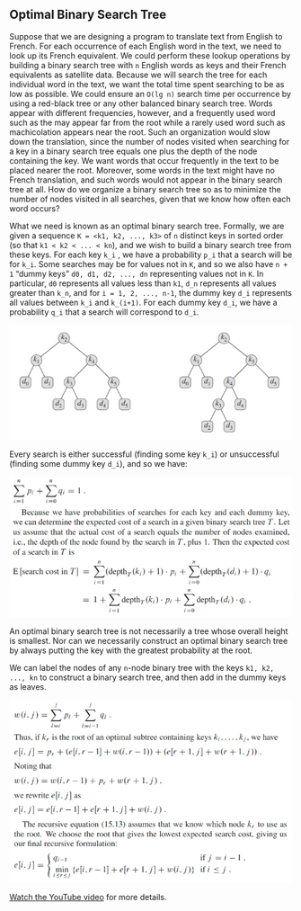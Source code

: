 ## Optimal Binary Search Tree
Suppose that we are designing a program to translate text from English to French. For each occurrence of each English word in the text, we need to look up its French equivalent. We could perform these lookup operations by building a binary search tree with `n` English words as keys and their French equivalents as satellite data. Because we will search the tree for each individual word in the text, we want the total time spent searching to be as low as possible. We could ensure an `O(lg n)` search time per occurrence by using a red-black tree or any other balanced binary search tree. Words appear with different frequencies, however, and a frequently used word such as the may appear far from the root while a rarely used word such as machicolation appears near the root. Such an organization would slow down the translation, since the number of nodes visited when searching for a key in a binary search tree equals one plus the depth of the node containing the key. We want words that occur frequently in the text to be placed nearer the root. Moreover, some words in the text might have no French translation, and such words would not appear in the binary search tree at all. How do we organize a binary search tree so as to minimize the number of nodes visited in all searches, given that we know how often each word occurs?

What we need is known as an optimal binary search tree. Formally, we are given a sequence `K = <k1, k2, ..., k3>` of `n` distinct keys in sorted order (so that `k1 < k2 < ... < kn`), and we wish to build a binary search tree from these keys. For each key `k_i` , we have a probability `p_i` that a search will be for `k_i`. Some searches may be for values not in `K`, and so we also have `n + 1` “dummy keys” `d0, d1, d2, ..., dn` representing values not in `K`. In particular, `d0` represents all values less than `k1`, `d_n` represents all values greater than `k_n`, and for `i = 1, 2, ..., n-1`, the dummy key `d_i` represents all values between `k_i` and `k_(i+1)`. For each dummy key `d_i`, we have a probability `q_i` that a search will correspond to `d_i`.

![example-tree](./images/example-tree.png)

Every search is either successful (finding some key `k_i`) or unsuccessful (finding some dummy key `d_i`), and so we have:

![optimal_bst_expected_cost](./images/expected_cost.png)

An optimal binary search tree is not necessarily a tree whose overall height is smallest. Nor can we necessarily construct an optimal binary search tree by always putting the key with the greatest probability at the root.

We can label the nodes of any `n`-node binary tree with the keys `k1, k2, ..., kn` to construct a binary search tree, and then add in the dummy keys as leaves.

![formula](./images/formula.png)

[Watch the YouTube video](https://www.youtube.com/watch?v=wAy6nDMPYAE) for more details.

